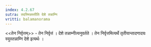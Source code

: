 ```yaml
---
index: 4.2.67
sutra: तदस्मिन्नस्तीति देशे तन्नाम्नि
vritti: balamanorama
---
```


<<तेन निर्वृत्तम्>> - तेन निर्वृत्तं । देशे तन्नाम्नीत्यनुवर्तते । तेन निर्वृत्तमित्यर्थे तृतीयान्तादणादयः स्युस्तन्नाम्नि देशे इत्यर्थः । 